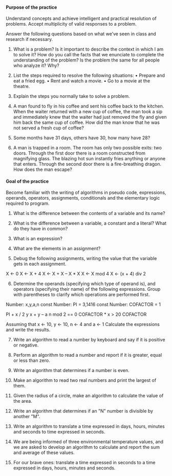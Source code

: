 #### Purpose of the practice
Understand concepts and achieve intelligent and practical resolution of problems. Accept multiplicity of valid responses to a problem.


Answer the following questions based on what we’ve seen in class and research if necessary.

1) What is a problem? Is it important to describe the context in which I am to solve it? How do you call the facts that we enunciate to complete the understanding of the problem? Is the problem the same for all people who analyze it? Why?

2) List the steps required to resolve the following situations:
•	Prepare and eat a fried egg.
•	Rent and watch a movie.
•	Go to a movie at the theatre.

3)  Explain the steps you normally take to solve a problem.

4) A man found to fly in his coffee and sent his coffee back to the kitchen. When the waiter returned with a new cup of coffee, the man took a sip and immediately knew that the waiter had just removed the fly and given him back the same cup of coffee. How did the man know that he was not served a fresh cup of coffee?

	
5) Some months have 31 days, others have 30, how many have 28?

6) A man is trapped in a room. The room has only two possible exits: two doors. Through the first door there is a room constructed from magnifying glass. The blazing hot sun instantly fries anything or anyone that enters. Through the second door there is a fire-breathing dragon. How does the man escape?

#### Goal of the practice
Become familiar with the writing of algorithms in pseudo code, expressions, operands, operators, assignments, conditionals and the elementary logic required to program.


1)	What is the difference between the contents of a variable and its name?

2)	 What is the difference between a variable, a constant and a literal? What do they have in common?

3)	What is an expression?

4)	What are the elements in an assignment?

5)	Debug the following assignments, writing the value that the variable gets in each assignment.

X <- 0
X <- X + 4
X <- X + X – X * X
X <- X mod 4
X <- (x + 4) div 2


6)	Determine the operands (specifying which type of operand is), and operators (specifying their name) of the following expressions. Group with parentheses to clarify which operations are performed first.

Number: x,y,a,n
const Number: PI = 3,1416 
const Number: COFACTOR = 1

PI + x / 2
y
x + y – a
n mod 2 == 0
COFACTOR * x > 20
COFACTOR

Assuming that x <- 10, y <- 10, n <- 4 and a <- 1
Calculate the expressions and write the results.

7)	Write an algorithm to read a number by keyboard and say if it is positive or negative.

8)	Perform an algorithm to read a number and report if it is greater, equal or less than zero.

9)	Write an algorithm that determines if a number is even.

10)	Make an algorithm to read two real numbers and print the largest of them.

11)	Given the radius of a circle, make an algorithm to calculate the value of the area.

12)	Write an algorithm that determines if an "N" number is divisible by another "M".

13)	Write an algorithm to translate a time expressed in days, hours, minutes and seconds to time expressed in seconds.

14)	We are being informed of three environmental temperature values, and we are asked to develop an algorithm to calculate and report the sum and average of these values.

15)	For our brave ones: translate a time expressed in seconds to a time expressed in days, hours, minutes and seconds.

